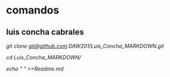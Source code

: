 # comandos
## luis concha cabrales

*git clone git@github.com:DAW201/Luis_Concha_MARKDOWN.git*

*cd Luis_Concha_MARKDOWN/*

*echo " " >>Readme.md*

